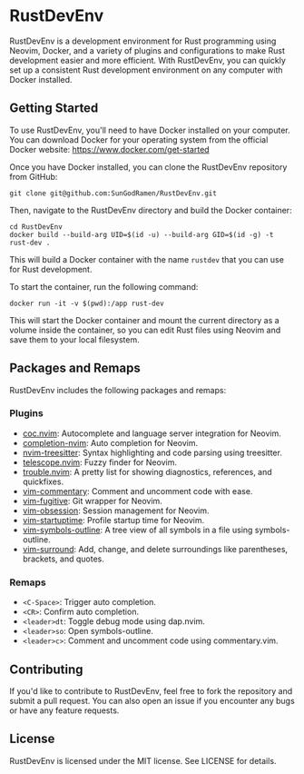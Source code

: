   <h1>RustDevEnv</h1>
  <p>RustDevEnv is a development environment for Rust programming using Neovim, Docker, and a variety of plugins and
    configurations to make Rust development easier and more efficient. With RustDevEnv, you can quickly set up a
    consistent Rust development environment on any computer with Docker installed.</p>

  <h2>Getting Started</h2>
  <p>To use RustDevEnv, you'll need to have Docker installed on your computer. You can download Docker for your
    operating system from the official Docker website: <a href="https://www.docker.com/get-started"
      target="_new">https://www.docker.com/get-started</a></p>
  <p>Once you have Docker installed, you can clone the RustDevEnv repository from GitHub:</p>
  <pre><div class="bg-black mb-4 rounded-md"><div class="p-4 overflow-y-auto"><code class="!whitespace-pre hljs language-bash">git <span class="hljs-built_in">clone</span> git@github.com:SunGodRamen/RustDevEnv.git</code></div></div></pre>

  <p>Then, navigate to the RustDevEnv directory and build the Docker container:</p>
  <pre><div class="bg-black mb-4 rounded-md"><div class="p-4 overflow-y-auto"><code class="!whitespace-pre hljs language-bash"><span class="hljs-built_in">cd</span> RustDevEnv
docker build --build-arg UID=$(id -u) --build-arg GID=$(id -g) -t rust-dev .</code></div></div></pre>

  <p>This will build a Docker container with the name <code>rustdev</code> that you can use for Rust development.</p>

  <p>To start the container, run the following command:</p>
  <pre><div class="bg-black mb-4 rounded-md"><div class="p-4 overflow-y-auto"><code class="!whitespace-pre hljs language-ruby">docker run -it -v <span class="hljs-variable">$(</span>pwd)<span class="hljs-symbol">:/app</span> rust-dev </code></div></div></pre>

  <p>This will start the Docker container and mount the current directory as a volume inside the container, so you can
    edit Rust files using Neovim and save them to your local filesystem.</p>
 
  <h2>Packages and Remaps</h2>
  <p>RustDevEnv includes the following packages and remaps:</p>
  <h3>Plugins</h3>
  <ul>
    <li><a href="https://github.com/neoclide/coc.nvim" target="_new">coc.nvim</a>: Autocomplete and language server
      integration for Neovim.</li>
    <li><a href="https://github.com/nvim-lua/completion-nvim" target="_new">completion-nvim</a>: Auto completion for
      Neovim.</li>
    <li><a href="https://github.com/nvim-treesitter/nvim-treesitter" target="_new">nvim-treesitter</a>: Syntax
      highlighting and code parsing using treesitter.</li>
    <li><a href="https://github.com/nvim-telescope/telescope.nvim" target="_new">telescope.nvim</a>: Fuzzy finder for
      Neovim.</li>
    <li><a href="https://github.com/folke/trouble.nvim" target="_new">trouble.nvim</a>: A pretty list for showing
      diagnostics, references, and quickfixes.</li>
    <li><a href="https://github.com/tpope/vim-commentary" target="_new">vim-commentary</a>: Comment and uncomment code
      with ease.</li>
    <li><a href="https://github.com/tpope/vim-fugitive" target="_new">vim-fugitive</a>: Git wrapper for Neovim.</li>
    <li><a href="https://github.com/tpope/vim-obsession" target="_new">vim-obsession</a>: Session management for Neovim.
    </li>
    <li><a href="https://github.com/dstein64/vim-startuptime" target="_new">vim-startuptime</a>: Profile startup time
      for Neovim.</li>
    <li><a href="https://github.com/liuchengxu/vim-which-key" target="_new">vim-symbols-outline</a>: A tree view of all
      symbols in a file using symbols-outline.</li>
    <li><a href="https://github.com/tpope/vim-surround" target="_new">vim-surround</a>: Add, change, and delete
      surroundings like parentheses, brackets, and quotes.</li>
  </ul>
 
  <h3>Remaps</h3>
  <ul>
    <li><code>&lt;C-Space&gt;</code>: Trigger auto completion.</li>
    <li><code>&lt;CR&gt;</code>: Confirm auto completion.</li>
    <li><code>&lt;leader&gt;dt</code>: Toggle debug mode using dap.nvim.</li>
    <li><code>&lt;leader&gt;so</code>: Open symbols-outline.</li>
    <li><code>&lt;leader&gt;c&gt;</code>: Comment and uncomment code using commentary.vim.</li>
  </ul>

  <h2>Contributing</h2>
  <p>If you'd like to contribute to RustDevEnv, feel free to fork the repository and submit a pull request. You can also
    open an issue if you encounter any bugs or have any feature requests.</p>
  <h2>License</h2>
  <p>RustDevEnv is licensed under the MIT license. See LICENSE for details.</p>
